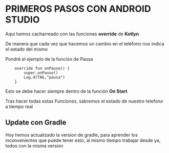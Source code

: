 # PRIMEROS PASOS CON ANDROID STUDIO

Aquí hemos cacharreado con las funciones **override** de **Kotlyn**

De manera que cada vez que hacemos un cambio en el teléfono nos indica el estado del mismo

Pondré el ejemplo de la función de Pausa
    
        override fun onPause() {
            super.onPause()
            Log.d(TAG,"pausa")
        }


Esto se debe hacer siempre dentro de la función **On Start**

Tras hacer todas estas Funciones, sabremos el estado de nuestro telefono a tiempo real


## Update con Gradle

Hoy hemos actualizado la version de gradle, para aprender los inconvenientes que puede tener esto,
al mismo tiempo trabajar desde ya, todos con la misma version